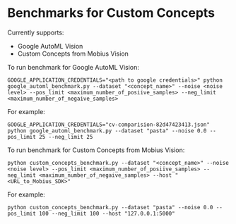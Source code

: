 # Benchmarks for Custom Concepts

Currently supports:
- Google AutoML Vision
- Custom Concepts from Mobius Vision

To run benchmark for Google AutoML Vision:

`GOOGLE_APPLICATION_CREDENTIALS="<path to google credentials>" python google_automl_benchmark.py --dataset "<concept_name>" --noise <noise level> --pos_limit <maximum_number_of_posiive_samples> --neg_limit <maximum_number_of_negaive_samples>`

For example:

`GOOGLE_APPLICATION_CREDENTIALS="cv-comparision-82d47423413.json" python google_automl_benchmark.py --dataset "pasta" --noise 0.0 --pos_limit 25 --neg_limit 25`



To run benchmark for Custom Concepts from Mobius Vision:

`python custom_concepts_benchmark.py --dataset "<concept_name>" --noise <noise level> --pos_limit <maximum_number_of_posiive_samples> --neg_limit <maximum_number_of_negaive_samples> --host "<URL_to_Mobius_SDK>"`

For example:

`python custom_concepts_benchmark.py --dataset "pasta" --noise 0.0 --pos_limit 100 --neg_limit 100 --host "127.0.0.1:5000"`
